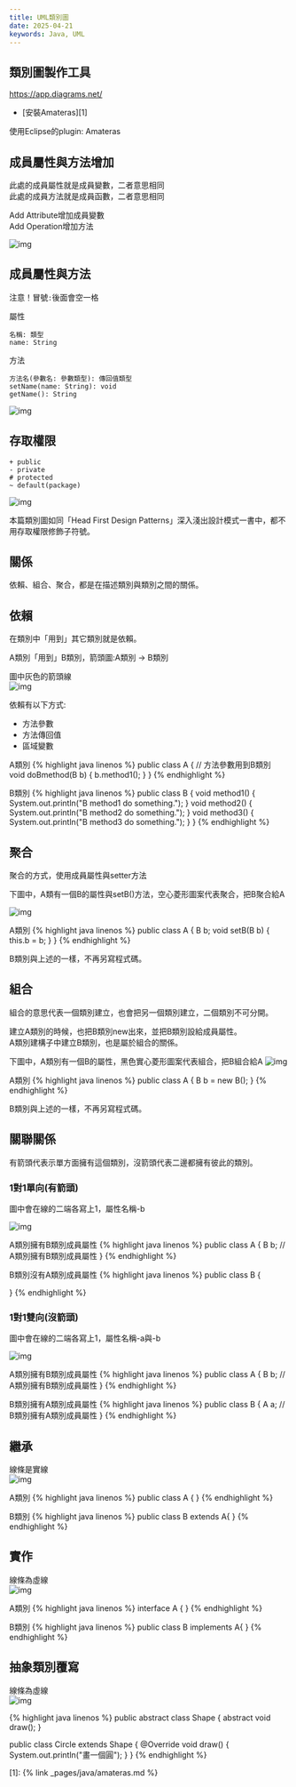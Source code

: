 ```yaml
---
title: UML類別圖
date: 2025-04-21
keywords: Java, UML
---
```

## 類別圖製作工具

<https://app.diagrams.net/>

- [安裝Amateras][1]

使用Eclipse的plugin: Amateras

## 成員屬性與方法增加
此處的成員屬性就是成員變數，二者意思相同  
此處的成員方法就是成員函數，二者意思相同  

Add Attribute增加成員變數  
Add Operation增加方法  

![img]({{site.imgurl}}/java/amateras13.png)

## 成員屬性與方法
注意！冒號`:`後面會空一格

屬性
```
名稱: 類型
name: String 
```

方法
```
方法名(參數名: 參數類型): 傳回值類型
setName(name: String): void
getName(): String
```

![img]({{site.imgurl}}/java/uml1.png)

## 存取權限
```
+ public
- private
# protected
~ default(package)
```

![img]({{site.imgurl}}/java/access_level.png)

本篇類別圖如同「Head First Design Patterns」深入淺出設計模式一書中，都不用存取權限修飾子符號。

## 關係
依賴、組合、聚合，都是在描述類別與類別之間的關係。

## 依賴
在類別中「用到」其它類別就是依賴。

A類別「用到」B類別，箭頭圖:A類別 -> B類別

圖中灰色的箭頭線  
![img]({{site.imgurl}}/java/dependency.png)

依賴有以下方式:
- 方法參數
- 方法傳回值
- 區域變數

A類別
{% highlight java linenos %}
public class A {
  // 方法參數用到B類別
  void doBmethod(B b) {
    b.method1();
  }
}
{% endhighlight %}

B類別
{% highlight java linenos %}
public class B {
  void method1() {
    System.out.println("B method1 do something.");
  }
  void method2() {
    System.out.println("B method2 do something.");
  }
  void method3() {
    System.out.println("B method3 do something.");
  }
}
{% endhighlight %}

## 聚合
聚合的方式，使用成員屬性與setter方法

下圖中，A類有一個B的屬性與setB()方法，空心菱形圖案代表聚合，把B聚合給A

![img]({{site.imgurl}}/java/aggregation.png)

A類別
{% highlight java linenos %}
public class A {
  B b;
  void setB(B b) {
    this.b = b;
  }
}
{% endhighlight %}

B類別與上述的一樣，不再另寫程式碼。

## 組合
組合的意思代表一個類別建立，也會把另一個類別建立，二個類別不可分開。

建立A類別的時候，也把B類別new出來，並把B類別設給成員屬性。  
A類別建構子中建立B類別，也是屬於組合的關係。

下圖中，A類別有一個B的屬性，黑色實心菱形圖案代表組合，把B組合給A
![img]({{site.imgurl}}/java/composite.png)

A類別
{% highlight java linenos %}
public class A {
  B b = new B();
}
{% endhighlight %}

B類別與上述的一樣，不再另寫程式碼。

## 關聯關係
有箭頭代表示單方面擁有這個類別，沒箭頭代表二邊都擁有彼此的類別。

### 1對1單向(有箭頭)

圖中會在線的二端各寫上1，屬性名稱-b

![img]({{site.imgurl}}/java/relation1.png)

A類別擁有B類別成員屬性
{% highlight java linenos %}
public class A {
  B b; // A類別擁有B類別成員屬性
}
{% endhighlight %}

B類別沒有A類別成員屬性
{% highlight java linenos %}
public class B {

}
{% endhighlight %}

### 1對1雙向(沒箭頭)

圖中會在線的二端各寫上1，屬性名稱-a與-b

![img]({{site.imgurl}}/java/relation2.png)

A類別擁有B類別成員屬性
{% highlight java linenos %}
public class A {
  B b; // A類別擁有B類別成員屬性
}
{% endhighlight %}

B類別擁有A類別成員屬性
{% highlight java linenos %}
public class B {
  A a; // B類別擁有A類別成員屬性
}
{% endhighlight %}

## 繼承
線條是實線  
![img]({{site.imgurl}}/java/extends.png)

A類別
{% highlight java linenos %}
public class A {
}
{% endhighlight %}

B類別
{% highlight java linenos %}
public class B extends A{
}
{% endhighlight %}

## 實作
線條為虛線  
![img]({{site.imgurl}}/java/interface_implements.png)

A類別
{% highlight java linenos %}
interface A {
}
{% endhighlight %}

B類別
{% highlight java linenos %}
public class B implements A{
}
{% endhighlight %}

## 抽象類別覆寫
線條為虛線  
![img]({{site.imgurl}}/java/abstract.png)

{% highlight java linenos %}
public abstract class Shape {
  abstract void draw();
}

public class Circle extends Shape {
  @Override
  void draw() {
    System.out.println("畫一個圓");
  }
}
{% endhighlight %}

[1]: {% link _pages/java/amateras.md %}